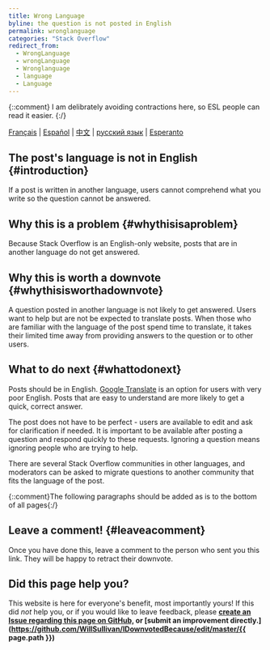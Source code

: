 ```yaml
---
title: Wrong Language
byline: the question is not posted in English
permalink: wronglanguage
categories: "Stack Overflow"
redirect_from:
  - WrongLanguage
  - wrongLanguage
  - Wronglanguage
  - language
  - Language
---
```


{::comment} I am delibrately avoiding contractions here, so ESL people can read it easier. {:/}

[Français](https://translate.google.com/translate?sl=en&tl=fr&u=idownvotedbecau.se%2Fwronglanguage) | 
[Español](https://translate.google.com/translate?sl=en&tl=es&u=idownvotedbecau.se%2Fwronglanguage) | 
[中文](https://translate.google.com/translate?sl=en&tl=zh&u=idownvotedbecau.se%2Fwronglanguage) |
[русский язык](https://translate.google.com/translate?sl=en&tl=ru&u=idownvotedbecau.se%2Fwronglanguage) |
[Esperanto](https://translate.google.com/translate?sl=eo&tl=es&u=idownvotedbecau.se%2Fwronglanguage)

## The post's language is not in English {#introduction}
If a post is written in another language, users cannot comprehend what you write so the question cannot be answered.

## Why this is a problem {#whythisisaproblem}
Because Stack Overflow is an English-only website, posts that are in another language do not get answered.

## Why this is worth a downvote {#whythisisworthadownvote}
A question posted in another language is not likely to get answered. Users want to help but are not be expected to translate posts. When those who are familiar with the language of the post spend time to translate, it takes their limited time away from providing answers to the question or to other users.

## What to do next {#whattodonext}
Posts should be in English. [Google Translate](https://translate.google.com) is an option for users with very poor English. Posts that are easy to understand are more likely to get a quick, correct answer. 

The post does not have to be perfect - users are available to edit and ask for clarification if needed. It is important to be available after posting a question and respond quickly to these requests. Ignoring a question means ignoring people who are trying to help.

There are several Stack Overflow communities in other languages, and moderators can be asked to migrate questions to another community that fits the language of the post.

{::comment}The following paragraphs should be added as is to the bottom of all pages{:/}
## Leave a comment! {#leaveacomment}
Once you have done this, leave a comment to the person who sent you this link. They will be happy to retract their downvote.

## Did this page help you?
This website is here for everyone's benefit, most importantly yours! If this did <i>not</i> help you, or if you would
like to leave feedback, please **[create an Issue regarding this page on GitHub,](https://github.com/WillSullivan/IDownvotedBecause/issues/new) or [submit an improvement directly.](https://github.com/WillSullivan/IDownvotedBecause/edit/master/{{ page.path }})**
